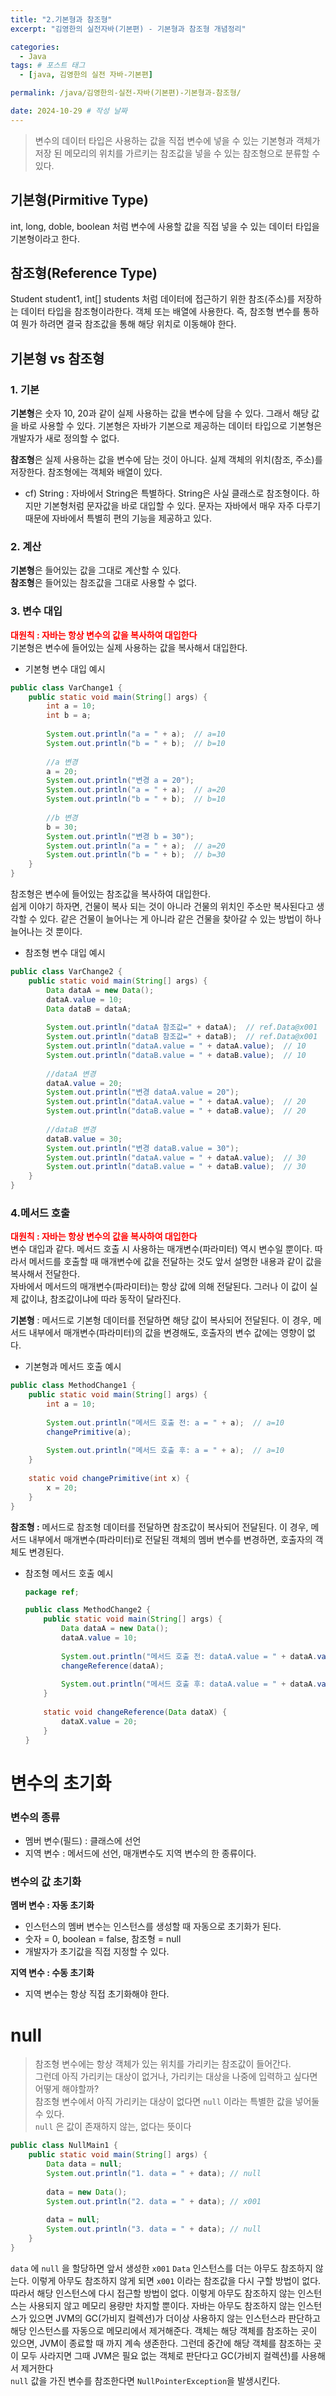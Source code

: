 ```yaml
---
title: "2.기본형과 참조형"
excerpt: "김영한의 실전자바(기본편) - 기본형과 참조형 개념정리"

categories:
  - Java
tags: # 포스트 태그
  - [java, 김영한의 실전 자바-기본편] 

permalink: /java/김영한의-실전-자바(기본편)-기본형과-참조형/

date: 2024-10-29 # 작성 날짜
---
```


> 변수의 데이터 타입은 사용하는 값을 직접 변수에 넣을 수 있는 기본형과 객체가 저장 된 메모리의 위치를 가르키는 참조값을 넣을 수 있는 참조형으로 분류할 수 있다.

## 기본형(Pirmitive Type)
int, long, doble, boolean 처럼 변수에 사용할 값을 직접 넣을 수 있는 데이터 타입을 기본형이라고 한다.

## 참조형(Reference Type)
Student student1, int[] students 처럼 데이터에 접근하기 위한 참조(주소)를 저장하는 데이터 타입을 참조형이라한다. 객체 또는 배열에 사용한다. 즉, 참조형 변수를 통하여 뭔가 하려면 결국 참조값을 통해 해당 위치로 이동해야 한다.

## 기본형 vs 참조형
### 1. 기본
**기본형**은 숫자 10, 20과 같이 실제 사용하는 값을 변수에 담을 수 있다. 그래서 해당 값을 바로 사용할 수 있다. 기본형은 자바가 기본으로 제공하는 데이터 타입으로 기본형은 개발자가 새로 정의할 수 없다.

**참조형**은 실제 사용하는 값을 변수에 담는 것이 아니다. 실제 객체의 위치(참조, 주소)를 저장한다. 참조형에는 객체와 배열이 있다.
  - cf) String : 자바에서 String은 특별하다. String은 사실 클래스로 참조형이다. 하지만 기본형처럼 문자값을 바로 대입할 수 있다. 문자는 자바에서 매우 자주 다루기 때문에 자바에서 특별히 편의 기능을 제공하고 있다.

### 2. 계산
**기본형**은 들어있는 값을 그대로 계산할 수 있다.
<br>**참조형**은 들어있는 참조값을 그대로 사용할 수 없다.

### 3. 변수 대입  
<span style="color:red">**대원칙 : 자바는 항상 변수의 값을 복사하여 대입한다**</span>
<br>기본형은 변수에 들어있는 실제 사용하는 값을 복사해서 대입한다.
  - 기본형 변수 대입 예시
```java
public class VarChange1 {
	public static void main(String[] args) {
		int a = 10;
		int b = a;
		
		System.out.println("a = " + a);  // a=10
		System.out.println("b = " + b);  // b=10
		
		//a 변경
		a = 20;
		System.out.println("변경 a = 20");
		System.out.println("a = " + a);  // a=20
		System.out.println("b = " + b);  // b=10
		
		//b 변경
		b = 30;
		System.out.println("변경 b = 30");
		System.out.println("a = " + a);  // a=20
		System.out.println("b = " + b);  // b=30
	}
}
```

참조형은 변수에 들어있는 참조값을 복사하여 대입한다.
<br>쉽게 이야기 하자면, 건물이 복사 되는 것이 아니라 건물의 위치인 주소만 복사된다고 생각할 수 있다. 
같은 건물이 늘어나는 게 아니라 같은 건물을 찾아갈 수 있는 방법이 하나 늘어나는 것 뿐이다.
  - 참조형 변수 대입 예시
```java
public class VarChange2 {
	public static void main(String[] args) {
		Data dataA = new Data();
		dataA.value = 10;
		Data dataB = dataA;
		
		System.out.println("dataA 참조값=" + dataA);  // ref.Data@x001
		System.out.println("dataB 참조값=" + dataB);  // ref.Data@x001
		System.out.println("dataA.value = " + dataA.value);  // 10
		System.out.println("dataB.value = " + dataB.value);  // 10
		
		//dataA 변경
		dataA.value = 20;
		System.out.println("변경 dataA.value = 20");
		System.out.println("dataA.value = " + dataA.value);  // 20
		System.out.println("dataB.value = " + dataB.value);  // 20
		
		//dataB 변경
		dataB.value = 30;
		System.out.println("변경 dataB.value = 30");
		System.out.println("dataA.value = " + dataA.value);  // 30
		System.out.println("dataB.value = " + dataB.value);  // 30
	}
}
```

### 4.메서드 호출 
<span style="color:red">**대원칙 : 자바는 항상 변수의 값을 복사하여 대입한다**</span>
<br>변수 대입과 같다. 메서드 호출 시 사용하는 매개변수(파라미터) 역시 변수일 뿐이다. 따라서 메서드를 호출할 때 매개변수에 값을 전달하는 것도 앞서 설명한 내용과 같이 값을 복사해서 전달한다.
<br>자바에서 메서드의 매개변수(파라미터)는 항상 값에 의해 전달된다. 그러나 이 값이 실제 값이냐, 참조값이냐에 따라 동작이 달라진다.

**기본형** : 메서드로 기본형 데이터를 전달하면 해당 값이 복사되어 전달된다. 이 경우, 메서드 내부에서 매개변수(파라미터)의 값을 변경해도, 호출자의 변수 값에는 영향이 없다.

  - 기본형과 메서드 호출 예시
```java    
public class MethodChange1 {
	public static void main(String[] args) {
		int a = 10;
			
		System.out.println("메서드 호출 전: a = " + a);  // a=10
		changePrimitive(a);
		
		System.out.println("메서드 호출 후: a = " + a);  // a=10
	}
	
	static void changePrimitive(int x) {
		x = 20;
	}
}
```

**참조형 :** 메서드로 참조형 데이터를 전달하면 참조값이 복사되어 전달된다. 이 경우, 메서드 내부에서 매개변수(파라미터)로 전달된 객체의 멤버 변수를 변경하면, 호출자의 객체도 변경된다.
  - 참조형 메서드 호출 예시
	```java
	package ref;

	public class MethodChange2 {
		public static void main(String[] args) {
			Data dataA = new Data();
			dataA.value = 10;
			
			System.out.println("메서드 호출 전: dataA.value = " + dataA.value); // 10
			changeReference(dataA);
			
			System.out.println("메서드 호출 후: dataA.value = " + dataA.value); // 20
		}
		
		static void changeReference(Data dataX) {
			dataX.value = 20;
		}
	}
	```

# 변수의 초기화

### 변수의 종류

- 멤버 변수(필드) : 클래스에 선언
- 지역 변수 : 메서드에 선언, 매개변수도 지역 변수의 한 종류이다.

### 변수의 값 초기화

**멤버 변수 : 자동 초기화**
  - 인스턴스의 멤버 변수는 인스턴스를 생성할 때 자동으로 초기화가 된다.
  - 숫자 = 0, boolean = false, 참조형 = null
  - 개발자가 초기값을 직접 지정할 수 있다.

**지역 변수 : 수동 초기화**
  - 지역 변수는 항상 직접 초기화해야 한다.

# null

> 참조형 변수에는 항상 객체가 있는 위치를 가리키는 참조값이 들어간다. <br>그런데 아직 가리키는 대상이 없거나, 가리키는 대상을 나중에 입력하고 싶다면 어떻게 해야할까? <br>참조형 변수에서 아직 가리키는 대상이 없다면 `null` 이라는 특별한 값을 넣어둘 수 있다. <br>`null` 은 값이 존재하지 않는, 없다는 뜻이다

```java
public class NullMain1 {
	public static void main(String[] args) {
		Data data = null;
		System.out.println("1. data = " + data); // null
		
		data = new Data();
		System.out.println("2. data = " + data); // x001
		
		data = null;
		System.out.println("3. data = " + data); // null
	}
}
```

`data` 에 `null` 을 할당하면 앞서 생성한 `x001` `Data` 인스턴스를 더는 아무도 참조하지 않는다. 이렇게 아무도 참조하지 않게 되면 `x001` 이라는 참조값을 다시 구할 방법이 없다. 따라서 해당 인스턴스에 다시 접근할 방법이 없다. 이렇게 아무도 참조하지 않는 인스턴스는 사용되지 않고 메모리 용량만 차지할 뿐이다. 자바는 아무도 참조하지 않는 인스턴스가 있으면 JVM의 GC(가비지 컬렉션)가 더이상 사용하지 않는 인스턴스라 판단하고 해당 인스턴스를 자동으로 메모리에서 제거해준다. 객체는 해당 객체를 참조하는 곳이 있으면, JVM이 종료할 때 까지 계속 생존한다. 그런데 중간에 해당 객체를 참조하는 곳이 모두 사라지면 그때 JVM은 필요 없는 객체로 판단다고 GC(가비지 컬렉션)를 사용해서 제거한다
<br>`null` 값을 가진 변수를 참조한다면 `NullPointerException`을 발생시킨다.